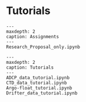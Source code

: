 # Tutorials

```{nbgallery}
---
maxdepth: 2
caption: Assignments
---
Research_Proposal_only.ipynb
```

```{nbgallery}
---
maxdepth: 2
caption: Tutorials
---
ADCP_data_tutorial.ipynb
CTD_data_tutorial.ipynb
Argo-float_tutorial.ipynb
Drifter_data_tutorial.ipynb
```
